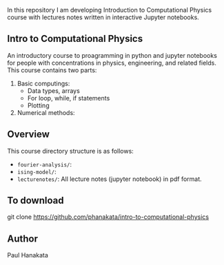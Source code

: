 In this repository I am developing Introduction to Computational Physics course with lectures notes written in interactive Jupyter notebooks.
## Intro to Computational Physics
An introductory course to proagramming in python and jupyter notebooks for people with concentrations in physics, engineering, and related fields. This course contains two parts:
1. Basic computings: 
    * Data types, arrays 
    * For loop, while, if statements 
    * Plotting
2. Numerical methods:

## Overview 
This course directory structure is as follows:
* ```fourier-analysis/```:
* ```ising-model/```: 
* ```lecturenotes/```: All lecture notes (jupyter notebook) in pdf format.
## To download 
git clone https://github.com/phanakata/intro-to-computational-physics

## Author
Paul Hanakata
